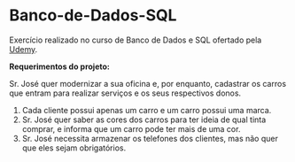 # Banco-de-Dados-SQL
Exercício realizado no curso de Banco de Dados e SQL ofertado pela [Udemy](https://www.udemy.com/course/bancos-de-dados-relacionais-basico-avancado).

**Requerimentos do projeto:**

Sr. José quer modernizar a sua oficina e, por enquanto, cadastrar os carros que entram para realizar serviços e os seus respectivos donos. 

1. Cada cliente possui apenas um carro e um carro possui uma marca.
2. Sr. José quer saber as cores dos carros para ter ideia de qual tinta comprar, e informa que um carro pode ter mais de uma cor.
3. Sr. José necessita armazenar os telefones dos clientes, mas não quer que eles sejam obrigatórios.
